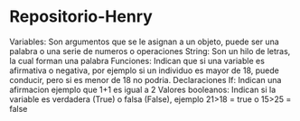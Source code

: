 # Repositorio-Henry
Variables: Son argumentos que se le asignan a un objeto, puede ser una palabra o una serie de numeros o operaciones
String: Son un hilo de letras, la cual forman una palabra
Funciones: Indican que si una variable es afirmativa o negativa, por ejemplo si un individuo es mayor de 18, puede conducir, pero si es menor de 18 no podria.
Declaraciones If: Indican una afirmacion ejemplo que 1+1 es igual a 2
Valores booleanos: Indican si la variable es verdadera (True) o falsa (False), ejemplo 21>18 = true o 15>25 = false
